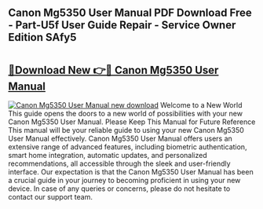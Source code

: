 ## Canon Mg5350 User Manual PDF Download Free - Part-U5f User Guide Repair - Service Owner Edition SAfy5

# <h2><a href="http://cf29654.oget.top/?id=Canon+Mg5350+User+Manual">🔗Download New 👉🔴 Canon Mg5350 User Manual</a></h2>

[![Canon Mg5350 User Manual new download](https://i.imgur.com/5g1atiW.png)](http://cf29654.oget.top/?id=Canon+Mg5350+User+Manual)
Welcome to a New World This guide opens the doors to a new world of possibilities with your new Canon Mg5350 User Manual. Please Keep This Manual for Future Reference This manual will be your reliable guide to using your new Canon Mg5350 User Manual effectively. Canon Mg5350 User Manual offers users an extensive range of advanced features, including biometric authentication, smart home integration, automatic updates, and personalized recommendations, all accessible through the sleek and user-friendly interface. Our expectation is that the Canon Mg5350 User Manual has been a crucial guide in your journey to becoming proficient in using your new device. In case of any queries or concerns, please do not hesitate to contact our support team.
